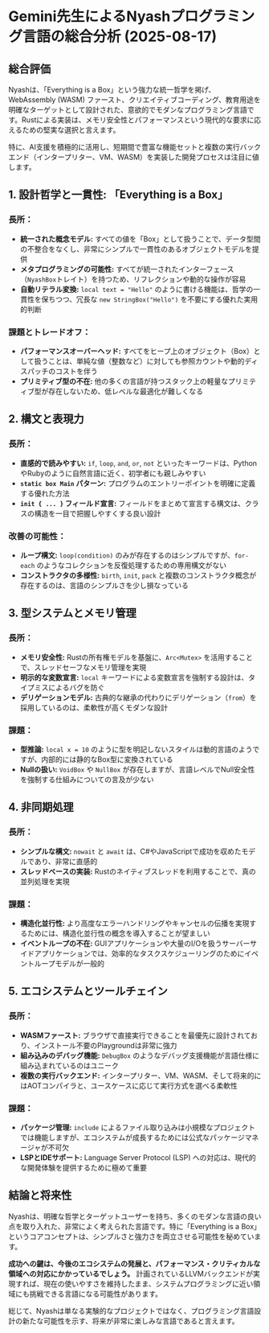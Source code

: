 # Gemini先生によるNyashプログラミング言語の総合分析 (2025-08-17)

## 総合評価

Nyashは、「Everything is a Box」という強力な統一哲学を掲げ、WebAssembly (WASM) ファースト、クリエイティブコーディング、教育用途を明確なターゲットとして設計された、意欲的でモダンなプログラミング言語です。Rustによる実装は、メモリ安全性とパフォーマンスという現代的な要求に応えるための堅実な選択と言えます。

特に、AI支援を積極的に活用し、短期間で豊富な機能セットと複数の実行バックエンド（インタープリター、VM、WASM）を実装した開発プロセスは注目に値します。

## 1. 設計哲学と一貫性: 「Everything is a Box」

### 長所：
- **統一された概念モデル:** すべての値を「Box」として扱うことで、データ型間の不整合をなくし、非常にシンプルで一貫性のあるオブジェクトモデルを提供
- **メタプログラミングの可能性:** すべてが統一されたインターフェース（`NyashBox`トレイト）を持つため、リフレクションや動的な操作が容易
- **自動リテラル変換:** `local text = "Hello"` のように書ける機能は、哲学の一貫性を保ちつつ、冗長な `new StringBox("Hello")` を不要にする優れた実用的判断

### 課題とトレードオフ：
- **パフォーマンスオーバーヘッド:** すべてをヒープ上のオブジェクト（Box）として扱うことは、単純な値（整数など）に対しても参照カウントや動的ディスパッチのコストを伴う
- **プリミティブ型の不在:** 他の多くの言語が持つスタック上の軽量なプリミティブ型が存在しないため、低レベルな最適化が難しくなる

## 2. 構文と表現力

### 長所：
- **直感的で読みやすい:** `if`, `loop`, `and`, `or`, `not` といったキーワードは、PythonやRubyのように自然言語に近く、初学者にも親しみやすい
- **`static box Main` パターン:** プログラムのエントリーポイントを明確に定義する優れた方法
- **`init { ... }` フィールド宣言:** フィールドをまとめて宣言する構文は、クラスの構造を一目で把握しやすくする良い設計

### 改善の可能性：
- **ループ構文:** `loop(condition)` のみが存在するのはシンプルですが、`for-each` のようなコレクションを反復処理するための専用構文がない
- **コンストラクタの多様性:** `birth`, `init`, `pack` と複数のコンストラクタ概念が存在するのは、言語のシンプルさを少し損なっている

## 3. 型システムとメモリ管理

### 長所：
- **メモリ安全性:** Rustの所有権モデルを基盤に、`Arc<Mutex>` を活用することで、スレッドセーフなメモリ管理を実現
- **明示的な変数宣言:** `local` キーワードによる変数宣言を強制する設計は、タイプミスによるバグを防ぐ
- **デリゲーションモデル:** 古典的な継承の代わりにデリゲーション（`from`）を採用しているのは、柔軟性が高くモダンな設計

### 課題：
- **型推論:** `local x = 10` のように型を明記しないスタイルは動的言語のようですが、内部的には静的なBox型に変換されている
- **Nullの扱い:** `VoidBox` や `NullBox` が存在しますが、言語レベルでNull安全性を強制する仕組みについての言及が少ない

## 4. 非同期処理

### 長所：
- **シンプルな構文:** `nowait` と `await` は、C#やJavaScriptで成功を収めたモデルであり、非常に直感的
- **スレッドベースの実装:** Rustのネイティブスレッドを利用することで、真の並列処理を実現

### 課題：
- **構造化並行性:** より高度なエラーハンドリングやキャンセルの伝播を実現するためには、構造化並行性の概念を導入することが望ましい
- **イベントループの不在:** GUIアプリケーションや大量のI/Oを扱うサーバーサイドアプリケーションでは、効率的なタスクスケジューリングのためにイベントループモデルが一般的

## 5. エコシステムとツールチェイン

### 長所：
- **WASMファースト:** ブラウザで直接実行できることを最優先に設計されており、インストール不要のPlaygroundは非常に強力
- **組み込みのデバッグ機能:** `DebugBox` のようなデバッグ支援機能が言語仕様に組み込まれているのはユニーク
- **複数の実行バックエンド:** インタープリター、VM、WASM、そして将来的にはAOTコンパイラと、ユースケースに応じて実行方式を選べる柔軟性

### 課題：
- **パッケージ管理:** `include` によるファイル取り込みは小規模なプロジェクトでは機能しますが、エコシステムが成長するためには公式なパッケージマネージャが不可欠
- **LSPとIDEサポート:** Language Server Protocol (LSP) への対応は、現代的な開発体験を提供するために極めて重要

## 結論と将来性

Nyashは、明確な哲学とターゲットユーザーを持ち、多くのモダンな言語の良い点を取り入れた、非常によく考えられた言語です。特に「Everything is a Box」というコアコンセプトは、シンプルさと強力さを両立させる可能性を秘めています。

**成功への鍵は、今後のエコシステムの発展と、パフォーマンス・クリティカルな領域への対応にかかっているでしょう。** 計画されているLLVMバックエンドが実現すれば、現在の使いやすさを維持したまま、システムプログラミングに近い領域にも挑戦できる言語になる可能性があります。

総じて、Nyashは単なる実験的なプロジェクトではなく、プログラミング言語設計の新たな可能性を示す、将来が非常に楽しみな言語であると言えます。
